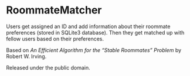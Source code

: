 # RoommateMatcher
Users get assigned an ID and add information about their roommate preferences (stored in SQLite3 database). Then they get matched up with fellow users based on their preferences.  

Based on *An Efficient Algorithm for the “Stable Roommates” Problem* by Robert W. Irving.

Released under the public domain.
